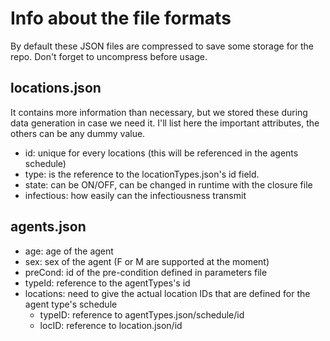 # Info about the file formats
By default these JSON files are compressed to save some storage for the repo. Don't forget to uncompress before usage.

## locations.json
It contains more information than necessary, but we stored these during data generation in case we need it. I'll list here the important attributes, the others can be any dummy value.
* id: unique for every locations (this will be referenced in the agents schedule)
* type: is the reference to the locationTypes.json's id field.
* state: can be ON/OFF, can be changed in runtime with the closure file
* infectious: how easily can the infectiousness transmit

## agents.json
* age: age of the agent
* sex: sex of the agent (F or M are supported at the moment)
* preCond: id of the pre-condition defined in parameters file
* typeId: reference to the agentTypes's id
* locations: need to give the actual location IDs that are defined for the agent type's schedule
    * typeID: reference to agentTypes.json/schedule/id
    * locID: reference to location.json/id